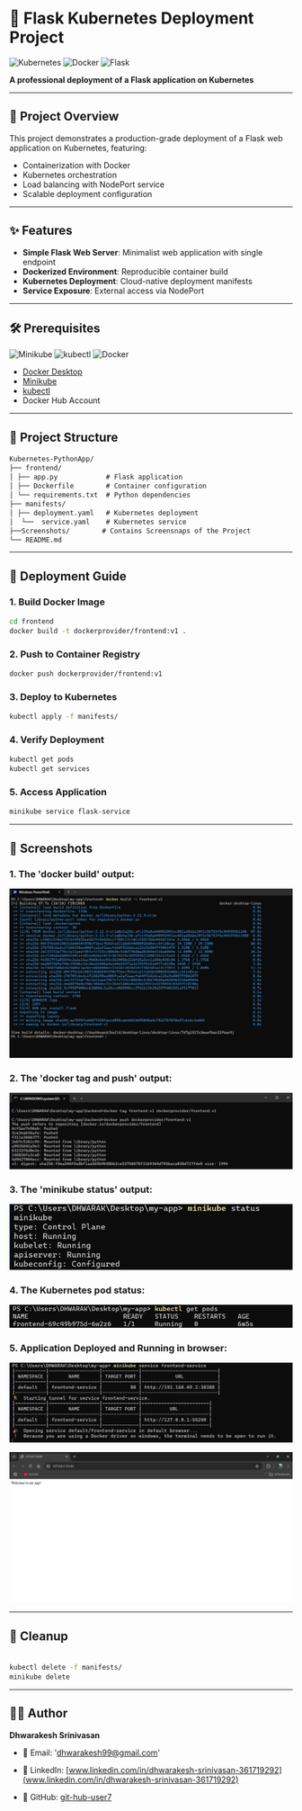 # 🚀 Flask Kubernetes Deployment Project  
![Kubernetes](https://img.shields.io/badge/kubernetes-326CE5?style=for-the-badge&logo=kubernetes&logoColor=white)
![Docker](https://img.shields.io/badge/docker-2496ED?style=for-the-badge&logo=docker&logoColor=white)
![Flask](https://img.shields.io/badge/flask-000000?style=for-the-badge&logo=flask&logoColor=white)

**A professional deployment of a Flask application on Kubernetes**    

---

## 🌟 Project Overview
This project demonstrates a production-grade deployment of a Flask web application on Kubernetes, featuring:
- Containerization with Docker
- Kubernetes orchestration
- Load balancing with NodePort service
- Scalable deployment configuration

---

## ✨ Features
- **Simple Flask Web Server**: Minimalist web application with single endpoint
- **Dockerized Environment**: Reproducible container build
- **Kubernetes Deployment**: Cloud-native deployment manifests
- **Service Exposure**: External access via NodePort

---

## 🛠 Prerequisites
![Minikube](https://img.shields.io/badge/minikube-1D94E5?style=flat&logo=kubernetes&logoColor=white)
![kubectl](https://img.shields.io/badge/kubectl-1D94E5?style=flat&logo=kubernetes&logoColor=white)
![Docker](https://img.shields.io/badge/docker-2496ED?style=flat&logo=docker&logoColor=white)

- [Docker Desktop](https://www.docker.com/products/docker-desktop)
- [Minikube](https://minikube.sigs.k8s.io/docs/start/)
- [kubectl](https://kubernetes.io/docs/tasks/tools/)
- Docker Hub Account

---

## 📂 Project Structure
```
Kubernetes-PythonApp/
├── frontend/
│ ├── app.py            # Flask application
│ ├── Dockerfile        # Container configuration
│ └── requirements.txt  # Python dependencies
├── manifests/
│ ├── deployment.yaml   # Kubernetes deployment
│  └──  service.yaml    # Kubernetes service
├──Screenshots/        # Contains Screensnaps of the Project
└── README.md
```

---

## 🚦 Deployment Guide

### 1. Build Docker Image
```bash
cd frontend
docker build -t dockerprovider/frontend:v1 .
```
### 2. Push to Container Registry

```bash
docker push dockerprovider/frontend:v1
```
### 3. Deploy to Kubernetes

```bash
kubectl apply -f manifests/
```
### 4. Verify Deployment

```bash
kubectl get pods
kubectl get services
```
### 5. Access Application
```bash
minikube service flask-service
```
---

## 📸 Screenshots  
### 1. The 'docker build' output:  
  ![The 'docker build' output](Screenshots/docker-build-output.png)  

### 2. The 'docker tag and push' output: 
  ![he 'docker tag and push' output](Screenshots/docker-push-output.png)  

### 3. The 'minikube status' output:  
  ![The 'minikube status' output](Screenshots/minikube-status-output.png)  

### 4. The Kubernetes pod status:  
  ![Kubernetes pod status](Screenshots/kubernetes-pod-status.png) 

### 5. Application Deployed and Running in browser: 
  ![Application deployed in browser](Screenshots/application-hosted.png) 

  ![Application Running in browser](Screenshots/application-running.png)

---

## 🧹 Cleanup
```bash

kubectl delete -f manifests/
minikube delete
```
---
## 👨‍💻 Author  

**Dhwarakesh Srinivasan**  

- 📧 Email: 'dhwarakesh99@gmail.com'  

- 💼 LinkedIn: [www.linkedin.com/in/dhwarakesh-srinivasan-361719292](www.linkedin.com/in/dhwarakesh-srinivasan-361719292)  

- 🐙 GitHub: [git-hub-user7](https://github.com/git-hub-user7)
